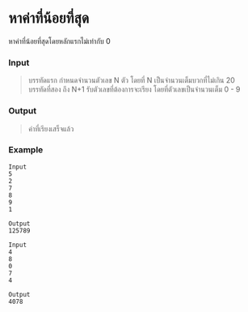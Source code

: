# หาค่าที่น้อยที่สุด #

หาค่าที่น้อยที่สุดโดยหลักแรกไม่เท่ากับ 0

### Input ###
> บรรทัดแรก กำหนดจำนวนตัวเลข N ตัว โดยที่ N เป็นจำนวนเต็มบวกที่ไม่เกิน 20 </br>
> บรรทัดที่สอง ถึง N+1 รับตัวเลขที่ต้องการจะเรียง โดยที่ตัวเลขเป็นจำนวนเต็ม 0 - 9

### Output ###
> ค่าที่เรียงเสร็จแล้ว

### Example ###
```
Input
5
2
7
8
9
1

Output
125789

Input
4
8
0
7
4

Output
4078

```

